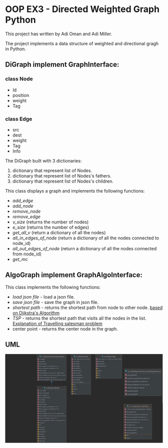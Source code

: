 
# OOP EX3 - Directed Weighted Graph Python
This project has written by Adi Oman and Adi Miller.

The project implements a data structure of weighted and directional gragh in Python.

## DiGraph implement GraphInterface:

### class Node
* Id
* position
* weight
* Tag

### class Edge
* src
* dest
* weight
* Tag
* Info

The DiGraph built with 3 dictionaries:
1. dictionary that represent list of Nodes.
2. dictionary that represent list of Nodes's fathers.
3. dictionary that represent list of Nodes's children.

This class displays a graph and implements the following functions:
* *add_edge*
* *add_node*
* *remove_node*
* *remove_edge*
* *v_size* (returns the number of nodes)
* *e_size* (returns the number of edges)
* *get_all_v* (return a dictionary of all the nodes)
* *all_in_edges_of_node* (return a dictionary of all the nodes connected to node_id)
* *all_out_edges_of_node* (return a dictionary of all the nodes connected from node_id)
* *get_mc* 

## AlgoGraph implement GraphAlgoInterface:

This class implements the following functions:
* *load json file* - load a json file.
* *save json file* - save the graph in json file.
* *shortest path* - returns the shortest path from node to other node.
[based on Dijkstra's Algorithm](https://en.wikipedia.org/wiki/Dijkstra%27s_algorithm)
* *TSP* - returns the shortest path that visits all the nodes in the list. 
[Explanation of Travelling salesman problem](https://en.wikipedia.org/wiki/Travelling_salesman_proble)
* center point - returns the center node in the graph.

## UML
![image](https://github.com/adiOmann/OOP_EX3/blob/main/UML/UML_screenshot.jpg)
